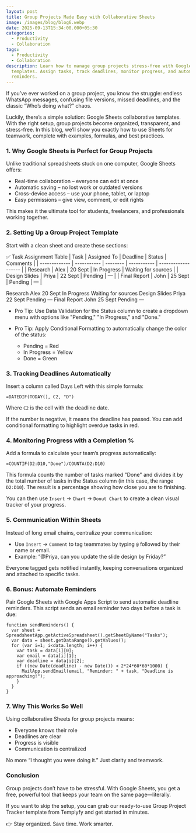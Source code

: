 ```yaml
---
layout: post
title: Group Projects Made Easy with Collaborative Sheets
image: /images/blog/blog6.webp
date: 2025-09-13T15:34:00.000+05:30
categories:
  - Productivity
  - Collaboration
tags:
  - Productivity
  - Collaboration
description: Learn how to manage group projects stress-free with Google Sheets
  templates. Assign tasks, track deadlines, monitor progress, and automate
  reminders.
---
```

If you’ve ever worked on a group project, you know the struggle: endless WhatsApp messages, confusing file versions, missed deadlines, and the classic “Who’s doing what?” chaos.

Luckily, there’s a simple solution: Google Sheets collaborative templates. With the right setup, group projects become organized, transparent, and stress-free. In this blog, we’ll show you exactly how to use Sheets for teamwork, complete with examples, formulas, and best practices.

### 1. Why Google Sheets is Perfect for Group Projects

Unlike traditional spreadsheets stuck on one computer, Google Sheets offers:

* Real-time collaboration – everyone can edit at once
* Automatic saving – no lost work or outdated versions
* Cross-device access – use your phone, tablet, or laptop
* Easy permissions – give view, comment, or edit rights

This makes it the ultimate tool for students, freelancers, and professionals working together.

### 2. Setting Up a Group Project Template

Start with a clean sheet and create these sections:

✅ Task Assignment Table
| Task          | Assigned To | Deadline | Status      | Comments            |
| ------------- | ----------- | -------- | ----------- | ------------------- |
| Research      | Alex        | 20 Sept  | In Progress | Waiting for sources |
| Design Slides | Priya       | 22 Sept  | Pending     | —                   |
| Final Report  | John        | 25 Sept  | Pending     | —                   |

Research	Alex	20 Sept	In Progress	Waiting for sources
Design Slides	Priya	22 Sept	Pending	—
Final Report	John	25 Sept	Pending	—

* Pro Tip: Use Data Validation for the Status column to create a dropdown menu with options like "Pending," "In Progress," and "Done."
* Pro Tip: Apply Conditional Formatting to automatically change the color of the status:

  * Pending = Red
  * In Progress = Yellow
  * Done = Green

### 3. Tracking Deadlines Automatically

Insert a column called Days Left with this simple formula:

`=DATEDIF(TODAY(), C2, "D")`

Where `C2` is the cell with the deadline date.

If the number is negative, it means the deadline has passed. You can add conditional formatting to highlight overdue tasks in red.

### 4. Monitoring Progress with a Completion %

Add a formula to calculate your team’s progress automatically:

`=COUNTIF(D2:D10,"Done")/COUNTA(D2:D10)`

This formula counts the number of tasks marked "Done" and divides it by the total number of tasks in the Status column (in this case, the range `D2:D10`). The result is a percentage showing how close you are to finishing.

You can then use `Insert` → `Chart` → `Donut Chart` to create a clean visual tracker of your progress.

### 5. Communication Within Sheets

Instead of long email chains, centralize your communication:

* Use `Insert` → `Comment` to tag teammates by typing `@` followed by their name or email.
* Example: “@Priya, can you update the slide design by Friday?”

Everyone tagged gets notified instantly, keeping conversations organized and attached to specific tasks.

### 6. Bonus: Automate Reminders

Pair Google Sheets with Google Apps Script to send automatic deadline reminders. This script sends an email reminder two days before a task is due:

```
function sendReminders() {
  var sheet = SpreadsheetApp.getActiveSpreadsheet().getSheetByName("Tasks");
  var data = sheet.getDataRange().getValues();
  for (var i=1; i<data.length; i++) {
    var task = data[i][0];
    var email = data[i][1];
    var deadline = data[i][2];
    if ((new Date(deadline) - new Date()) < 2*24*60*60*1000) { 
      MailApp.sendEmail(email, "Reminder: " + task, "Deadline is approaching!");
    }
  }
}
```

### 7. Why This Works So Well

Using collaborative Sheets for group projects means:

* Everyone knows their role
* Deadlines are clear
* Progress is visible
* Communication is centralized

No more “I thought you were doing it.” Just clarity and teamwork.

### Conclusion

Group projects don’t have to be stressful. With Google Sheets, you get a free, powerful tool that keeps your team on the same page—literally.

If you want to skip the setup, you can grab our ready-to-use Group Project Tracker template from Templyfy and get started in minutes.

👉 Stay organized. Save time. Work smarter.
